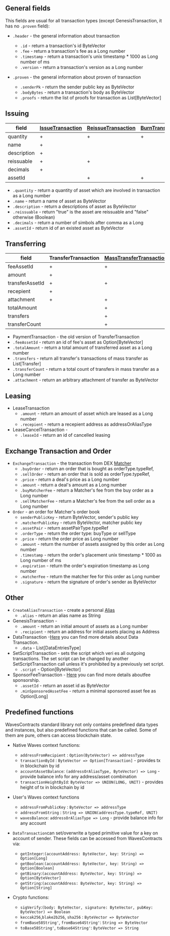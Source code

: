 ## General fields
This fields are usual for all transaction types (except GenesisTransaction, it has no `.proven` field):

* `.header` - the general information about transaction
  - `.id` - return a transaction's id ByteVector
  - `.fee` - return a transaction's fee as a Long number
  - `.timestamp` - return a transaction's unix timestamp * 1000 as Long number of ms
  - `.version` - return a transaction's version as a Long number

* `.proven` -  the general information about proven of transaction
   - `.senderPk` - return the sender public key as ByteVector
   - `.bodyBytes` - return a transaction's body as ByteVector
   - `.proofs` - return the list of proofs for transaction as List[ByteVector]
   
## Issuing

| field	| [IssueTransaction](https://docs.wavesplatform.com/waves-client/assets-management/issue-an-asset.html) |	[ReissueTransaction](https://docs.wavesplatform.com/waves-client/assets-management/issue-an-asset.html)	| [BurnTransaction](https://docs.wavesplatform.com/waves-client/assets-management/burn-an-asset.html) |
| ------------- | ------------- | ------------- | ------------- |
| quantity	| + |	+	| + |
| name	| +	| | | 
| description |	+ |		| |
| reissuable |	+ |	+	| |
| decimals |	+		| | |
| assetId	|	 | + | + |

* `.quantity` - return a quantity of asset which are involved in transaction as a Long number
* `.name` - return a name of asset as ByteVector
* `.description` - return a descriptions of asset as ByteVector
* `.reissuable` - return "true" is the asset are reissuable and "false" otherwise (Boolean)
* `.decimals` - return a number of simbols after comma as a Long
* `.assetId` - return id of an existed asset as ByteVector

## Transferring

| field | TransferTransaction	| [MassTransferTransaction](https://docs.wavesplatform.com/technical-details/mass-transfer-transaction.html)	| PaymentTransaction* |
| ------------- | ------------- | ------------- | ------------- |
| feeAssetId	| +	| +	| |
| amount	| +	|	 | + | 
| transferAssetId	| +	| + |  | 
| recepient |	+	|	| + |
| attachment	| +	| +	| | 
| totalAmount	| |	+	| |
| transfers	|		| + | |
|transferCount|	|	+ |	| 

* PaymentTransaction - the old version of TransferTransaction
* `.feeAssetId` - return an id of fee's asset as Option[ByteVector]
* `.totalAmount` - return a total amount of transferred asset as a Long number 
* `.transfers` - return all transfer's transactions of mass transfer as List[Transfer]
* `.transferCount` - return a total count of transfers in mass transfer as a Long number 
* `.attachment` - return an arbitrary attachment of transfer as ByteVector

## Leasing
* LeaseTransaction
   - `.amount` - return an amount of asset which are leased as a Long number
   - `.recepient` -	return a recepient address as addressOrAliasType  
* LeaseCancelTransaction - 
   - `.leaseId` - return an id of cancelled leasing

## Exchange Transaction and Order 
* `ExchangeTransaction` - the transaction from DEX [Matcher](https://docs.wavesplatform.com/platform-features/decentralized-cryptocurrency-exchange-dex.html)
  - `.buyOrder` - return an order that is bought as orderType.typeRef,
  - `.sellOrder` -  return an order that is sold as orderType.typeRef,
  - `.price` - return a deal's price as a Long number
  - `.amount` - return a deal's amount as a Long number
  - `.buyMatcherFee` - return a Matcher's fee from the buy order as a Long number
  - `.sellMatcherFee` - return a Matcher's fee from the sell order as a Long number
* `Order` - an order for Matcher's order book   
  - `senderPublicKey` - return ByteVector, sender's public key
  - `.matcherPublicKey` - return ByteVector, matcher public key
  - `.assetPair` - return assetPairType.typeRef
  - `.orderType` - return the order type: buyType or sellType 
  - `.price` - return the order price as Long number
  - `.amount` - return the number of assets assigned by this order as Long number
  - `.timestamp` - return the order's placement unix timestamp * 1000 as Long number of ms
  - `.expiration` - return the order's expiration timestamp as Long number
  - `.matcherFee` - return the matcher fee for this order as Long number
  - `.signature` - return the signature of order's sender as ByteVector
    
## Other
* `CreateAliasTransaction` - create a personal [Alias](https://docs.wavesplatform.com/waves-client/account-management/creating-an-alias.html)
   - `.alias` - return an alias name as String
* GenesisTransaction - 
   - `.amount` - return an initial amount of assets as a Long number
   - `.recipient` - return an address for initial assets placing as Address
* DataTransaction -[Here](https://docs.wavesplatform.com/technical-details/data-transaction.html) you can find more details about Data Transaction.
   - `.data` - List[DataEntriesType]
* SetScriptTransaction - sets the script which veri es all outgoing transactions. The set script can be changed by another SetScriptTransaction call unless it's prohibited by a previously set script.
   - `.script` - Option[ByteVector]
* SponsorFeeTransaction - [Here](https://docs.wavesplatform.com/technical-details/sponsored-fee.html)  you can find more details aboutfee sponsorship.
   - `.assetId` - return an asset id as ByteVector
   - `.minSponsoredAssetFee` - return a minimal sponsored asset fee as Option[Long]
 
## Predefined functions

WavesContracts standard library not only contains predefined data types and instances, but also predefined functions that can be called. Some of them are pure, others can access blockchain state.


* Native Waves context functions:
   - `addressFromRecipient` : `Option(ByteVector) => addressType`
   - `transactionById` : `ByteVector => Option[Transaction]` - provides tx in blockchain by id
   - `accountAssetBalance`: `(addressOrAliasType, ByteVector) => Long` - provide balance info for any address/asset combination
   - `transactionHeightById`: `ByteVector => UNION(LONG, UNIT)` - provides height of tx in blockchain by id
   
* User's Waves context functions
   - `addressFromPublicKey` : `ByteVector => addressType`
   - `addressFromString` : `String => UNION(addressType.typeRef, UNIT)`
   - `wavesBalance`: `addressOrAliasType => Long` - provide balance info for any account
 
* `DataTransaction`can set/overwrite a typed primitive value for a key on account of sender. These fields can be accessed from         WavesContracts via:
    
   - `getInteger`:`(accountAddress: ByteVector, key: String) => Option[Long]`
   - `getBoolean`:`(accountAddress: ByteVector, key: String) => Option[Boolean]`
   - `getBinary`:`(accountAddress: ByteVector, key: String) => Option[ByteVector]`
   - `getString`:`(accountAddress: ByteVector, key: String) => Option[String]`
  
* Crypto functions:
	- `sigVerify`:`(body: ByteVector, signature: ByteVector, pubKey: ByteVector) => Boolean`
	- `keccak256`,`blake2b256`, `sha256` : `ByteVector => ByteVector`
	- `fromBase58String'`, `fromBase64String'`: `String => ByteVector` 		
	- `toBase58String'`, `toBase64String'`: `ByteVector => String` 	
